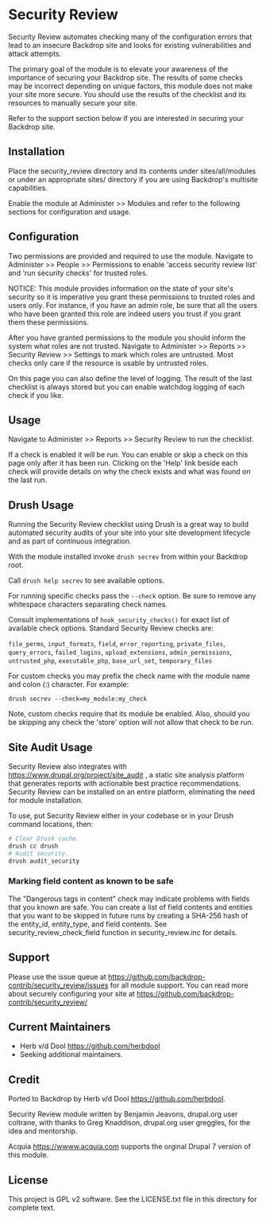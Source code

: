 # Security Review

Security Review automates checking many of the configuration errors that lead
to an insecure Backdrop site and looks for existing vulnerabilities and attack
attempts.

The primary goal of the module is to elevate your awareness of the importance of
securing your Backdrop site. The results of some checks may be incorrect depending
on unique factors, this module does not make your site more secure. You should
use the results of the checklist and its resources to manually secure your site.

Refer to the support section below if you are interested in securing your Backdrop
site.

## Installation

Place the security_review directory and its contents under sites/all/modules or
under an appropriate sites/ directory if you are using Backdrop's multisite
capabilities.

Enable the module at Administer >> Modules and refer to the following sections
for configuration and usage.

## Configuration

Two permissions are provided and required to use the module. Navigate to
Administer >> People >> Permissions to enable
'access security review list' and 'run security checks' for trusted roles.

NOTICE: This module provides information on the state of your site's security so
it is imperative you grant these permissions to trusted roles and users only.
For instance, if you have an admin role, be sure that all the users who have
been granted this role are indeed users you trust if you grant them these
permissions.

After you have granted permissions to the module you should inform the system
what roles are not trusted. Navigate to
Administer >> Reports >> Security Review >> Settings to mark which roles are
untrusted. Most checks only care if the resource is usable by
untrusted roles.

On this page you can also define the level of logging. The result
of the last checklist is always stored but you can enable watchdog logging of
each check if you like.

## Usage

Navigate to Administer >> Reports >> Security Review to run the checklist.

If a check is enabled it will be run. You can enable or skip a check on this
page only after it has been run. Clicking on the 'Help' link beside each check
will provide details on why the check exists and what was found on the last run.

## Drush Usage

Running the Security Review checklist using Drush is a great way to build
automated security audits of your site into your site development lifecycle and
as part of continuous integration.

With the module installed invoke `drush secrev` from within your Backdrop root.

Call `drush help secrev` to see available options.

For running specific checks pass the `--check` option. Be sure to remove any
whitespace characters separating check names.

Consult implementations of `hook_security_checks()` for exact list of available
check options. Standard Security Review checks are:

`file_perms`, `input_formats`, `field`, `error_reporting`, `private_files`, `query_errors`,
`failed_logins`, `upload_extensions`, `admin_permissions`, `untrusted_php`,
`executable_php`, `base_url_set`, `temporary_files`

For custom checks you may prefix the check name with the module name and
colon (:) character. For example:

`drush secrev --check=my_module:my_check`

Note, custom checks require that its module be enabled. Also, should you be
skipping any check the 'store' option will not allow that check to be run.

## Site Audit Usage

Security Review also integrates with <https://www.drupal.org/project/site_audit> ,
a static site analysis platform that generates reports with actionable best
practice recommendations. Security Review can be installed on an entire
platform, eliminating the need for module installation.

To use, put Security Review either in your codebase or in your Drush command
locations, then:

```bash
# Clear Drush cache.
drush cc drush
# Audit security.
drush audit_security
```

### Marking field content as known to be safe

The "Dangerous tags in content" check may indicate problems with fields that
you known are safe. You can create a list of field contents and entities
that you want to be skipped in future runs by creating a SHA-256 hash of the
entity_id, entity_type, and field contents. See security_review_check_field
function in security_review.inc for details.

## Support

Please use the issue queue at <https://github.com/backdrop-contrib/security_review/issues> for all
module support. You can read more about securely configuring your site at
<https://github.com/backdrop-contrib/security_review/>

## Current Maintainers

- Herb v/d Dool <https://github.com/herbdool>
- Seeking additional maintainers.

## Credit

Ported to Backdrop by Herb v/d Dool <https://github.com/herbdool>.

Security Review module written by Benjamin Jeavons, drupal.org user coltrane,
with thanks to Greg Knaddison, drupal.org user greggles, for the idea and
mentorship.

Acquia <https://wwww.acquia.com> supports the orginal Drupal 7 version of this module.

## License

This project is GPL v2 software. See the LICENSE.txt file in this directory for
complete text.
